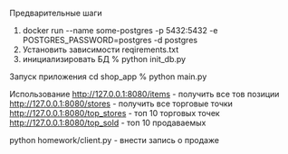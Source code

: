 Предварительные шаги
1. docker run --name some-postgres -p 5432:5432 -e POSTGRES_PASSWORD=postgres -d postgres
2. Установить зависимости reqirements.txt
3. инициализировать БД % python init_db.py

Запуск приложения 
cd shop_app 
% python main.py

Использование
http://127.0.0.1:8080/items - получить все тов позиции
http://127.0.0.1:8080/stores - получить все торговые точки
http://127.0.0.1:8080/top_stores - топ 10 торговых точек
http://127.0.0.1:8080/top_sold - топ 10 продаваемых

python homework/client.py - внести запись о продаже
